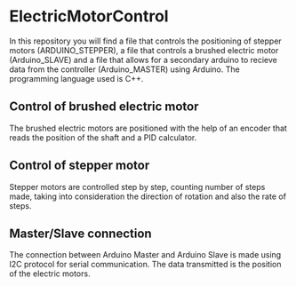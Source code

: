 # ElectricMotorControl
In this repository you will find a file that controls the positioning of stepper motors (ARDUINO_STEPPER), a file that controls a brushed electric motor (Arduino_SLAVE) and a file that allows for a secondary arduino to recieve data from the controller (Arduino_MASTER) using Arduino. The programming language used is C++.

## Control of brushed electric motor
The brushed electric motors are positioned with the help of an encoder that reads the position of the shaft and a PID calculator.

## Control of stepper motor
Stepper motors are controlled step by step, counting number of steps made, taking into consideration the direction of rotation and also the rate of steps.

## Master/Slave connection
The connection between Arduino Master and Arduino Slave is made using I2C protocol for serial communication. The data transmitted is the position of the electric motors.
